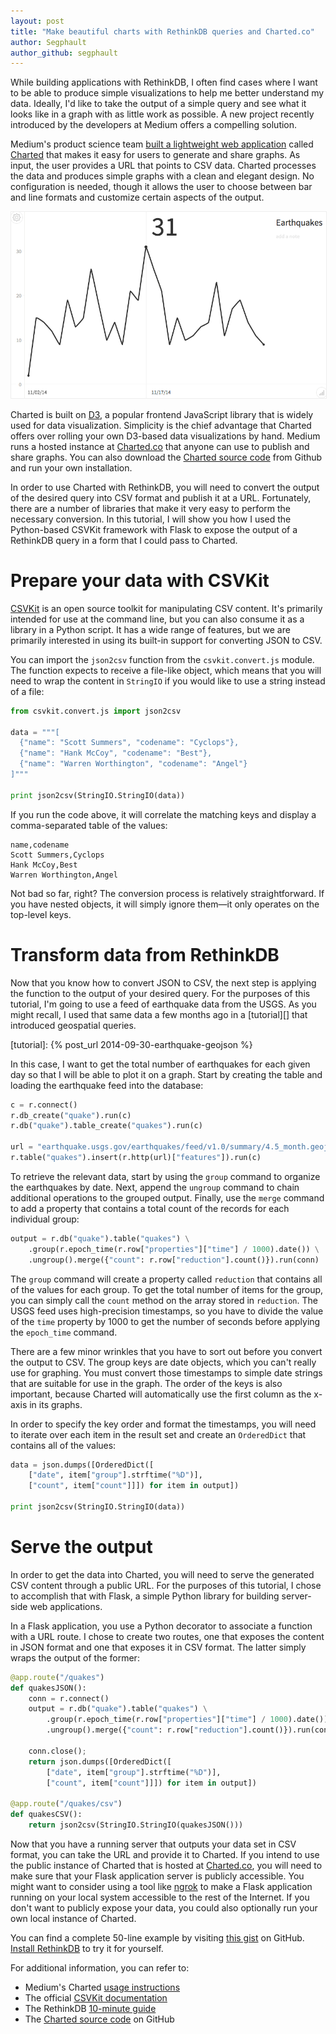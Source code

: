 ```yaml
---
layout: post
title: "Make beautiful charts with RethinkDB queries and Charted.co"
author: Segphault
author_github: segphault
---
```


While building applications with RethinkDB, I often find cases where I want to
be able to produce simple visualizations to help me better understand my data.
Ideally, I'd like to take the output of a simple query and see what it looks
like in a graph with as little work as possible. A new project recently
introduced by the developers at Medium offers a compelling solution.

Medium's product science team [built a lightweight web application][1] called
[Charted][] that makes it easy for users to generate and share graphs. As
input, the user provides a URL that points to CSV data.  Charted processes the
data and produces simple graphs with a clean and elegant design. No
configuration is needed, though it allows the user to choose between bar and
line formats and customize certain aspects of the output.

[1]: https://medium.com/data-lab/introducing-charted-15161b2cd71e
[Charted]: http://www.charted.co/

<img style="border: thin solid #eee;" src="/assets/images/posts/2014-12-05-charted.png">
<!--more-->

Charted is built on [D3][], a popular frontend JavaScript library that is
widely used for data visualization. Simplicity is the chief advantage that
Charted offers over rolling your own D3-based data visualizations by hand.
Medium runs a hosted instance at [Charted.co][] that anyone can use to publish
and share graphs. You can also download the [Charted source code][2] from
Github and run your own installation.

[D3]: http://d3js.org/
[Charted.co]: http://www.charted.co/
[2]: https://github.com/mikesall/charted

In order to use Charted with RethinkDB, you will need to convert the output of
the desired query into CSV format and publish it at a URL. Fortunately, there
are a number of libraries that make it very easy to perform the necessary
conversion. In this tutorial, I will show you how I used the Python-based
CSVKit framework with Flask to expose the output of a RethinkDB query in a form
that I could pass to Charted.

# Prepare your data with CSVKit

[CSVKit][] is an open source toolkit for manipulating CSV content. It's
primarily intended for use at the command line, but you can also consume it as
a library in a Python script. It has a wide range of features, but we are
primarily interested in using its built-in support for converting JSON to CSV.

[CSVKit]: https://github.com/onyxfish/csvkit

You can import the `json2csv` function from the `csvkit.convert.js` module. The
function expects to receive a file-like object, which means that you will need
to wrap the content in `StringIO` if you would like to use a string instead of
a file:

```python
from csvkit.convert.js import json2csv

data = """[
  {"name": "Scott Summers", "codename": "Cyclops"},
  {"name": "Hank McCoy", "codename": "Best"},
  {"name": "Warren Worthington", "codename": "Angel"}
]"""

print json2csv(StringIO.StringIO(data))
```

If you run the code above, it will correlate the matching keys and display a
comma-separated table of the values:

```
name,codename
Scott Summers,Cyclops
Hank McCoy,Best
Warren Worthington,Angel
```

Not bad so far, right? The conversion process is relatively straightforward. If
you have nested objects, it will simply ignore them&mdash;it only operates on
the top-level keys.

# Transform data from RethinkDB

Now that you know how to convert JSON to CSV, the next step is applying the
function to the output of your desired query. For the purposes of this
tutorial, I'm going to use a feed of earthquake data from the USGS. As you
might recall, I used that same data a few months ago in a [tutorial][] that
introduced geospatial queries. 

[tutorial]: {% post_url 2014-09-30-earthquake-geojson %}

In this case, I want to get the total number of earthquakes for each given day
so that I will be able to plot it on a graph. Start by creating the table and
loading the earthquake feed into the database:

```python
c = r.connect()
r.db_create("quake").run(c)
r.db("quake").table_create("quakes").run(c)

url = "earthquake.usgs.gov/earthquakes/feed/v1.0/summary/4.5_month.geojson"
r.table("quakes").insert(r.http(url)["features"]).run(c)
```

To retrieve the relevant data, start by using the `group` command to organize
the earthquakes by date. Next, append the `ungroup` command to chain additional
operations to the grouped output. Finally, use the `merge` command to add a
property that contains a total count of the records for each individual group:


```python
output = r.db("quake").table("quakes") \
    .group(r.epoch_time(r.row["properties"]["time"] / 1000).date()) \
    .ungroup().merge({"count": r.row["reduction"].count()}).run(conn)
```

The `group` command will create a property called `reduction` that contains all
of the values for each group. To get the total number of items for the group,
you can simply call the `count` method on the array stored in `reduction`. The
USGS feed uses high-precision timestamps, so you have to divide the value of
the `time` property by 1000 to get the number of seconds before applying the
`epoch_time` command.

There are a few minor wrinkles that you have to sort out before you convert the
output to CSV. The group keys are date objects, which you can't really use for
graphing. You must convert those timestamps to simple date strings that are
suitable for use in the graph. The order of the keys is also important, because
Charted will automatically use the first column as the x-axis in its graphs.

In order to specify the key order and format the timestamps, you will need to
iterate over each item in the result set and create an `OrderedDict` that
contains all of the values:

```python
data = json.dumps([OrderedDict([
    ["date", item["group"].strftime("%D")],
    ["count", item["count"]]]) for item in output])

print json2csv(StringIO.StringIO(data))
```

# Serve the output

In order to get the data into Charted, you will need to serve the generated CSV
content through a public URL. For the purposes of this tutorial, I chose to
accomplish that with Flask, a simple Python library for building server-side
web applications.

In a Flask application, you use a Python decorator to associate a function with
a URL route. I chose to create two routes, one that exposes the content in JSON
format and one that exposes it in CSV format. The latter simply wraps the
output of the former:

```python
@app.route("/quakes")
def quakesJSON():
    conn = r.connect()
    output = r.db("quake").table("quakes") \
        .group(r.epoch_time(r.row["properties"]["time"] / 1000).date()) \
        .ungroup().merge({"count": r.row["reduction"].count()}).run(conn)

    conn.close();
    return json.dumps([OrderedDict([
        ["date", item["group"].strftime("%D")],
        ["count", item["count"]]]) for item in output])

@app.route("/quakes/csv")
def quakesCSV():
    return json2csv(StringIO.StringIO(quakesJSON()))

```

Now that you have a running server that outputs your data set in CSV format,
you can take the URL and provide it to Charted. If you intend to use the public
instance of Charted that is hosted at [Charted.co][], you will need to make
sure that your Flask application server is publicly accessible. You might want
to consider using a tool like [ngrok][] to make a Flask application running on
your local system accessible to the rest of the Internet. If you don't want to
publicly expose your data, you could also optionally run your own local
instance of Charted.

[Charted.co]: http://www.charted.co/
[ngrok]: http://ngrok.com/

You can find a complete 50-line example by visiting [this gist][2] on GitHub.
[Install RethinkDB][install] to try it for yourself. 

[2]: https://gist.github.com/segphault/9f2d7da68779a17a0890
[install]: /docs/install/

For additional information, you can refer to:

* Medium's Charted [usage instructions][3]
* The official [CSVKit documentation][4]
* The RethinkDB [10-minute guide][5]
* The [Charted source code][6] on GitHub

[3]: https://medium.com/@sall/using-charted-2149df6bb0bd
[4]: https://csvkit.readthedocs.org/en/0.9.0/
[5]: /docs/guide/javascript/
[6]: https://github.com/mikesall/charted
